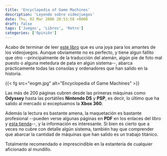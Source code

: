 ```yaml
---
title: 'Encyclopedia of Game Machines'
description: 'Leyendo sobre videojuegos'
date: Thu, 02 Mar 2006 20:53:58 +0000
draft: false
tags: ['Juegos', 'Libros', 'Retro']
categories: ['Opinión']
---
```


Acabo de terminar de leer [este libro](http://www.gameplan.de/gameplan_01.5_UK/index.php) que es una joya para los amantes de los videojuegos. Aunque obviamente no es perfecto, y tiene algun fallito que otro --principalmente de la traducción del alemán, algún pie de foto mal puesto o alguna metedura de pata en algún sistema--, abarca prácticamente todas las consolas y ordenadores que han salido en la historia.

{{< fg src="eogm.jpg" alt="Encyclopedia of Game Machines" >}}

Las más de 200 páginas cubren desde las primeras máquinas como **Odyssey** hasta las portátiles **Nintendo DS** y **PSP**, es decir, lo último que ha salido al mercado si exceptuamos la **Xbox 360**.

Además la lectura es bastante amena, la maquetación es bastante profesional --pueden verse algunas páginas en **PDF** en los enlaces del libro y [esta tienda](http://www.maz-sound.com/index.php?show=product&id=26 "MAZ")\--, y la información es interesante. Si bien es cierto que a veces no cubre con detalle algún sistema, también hay que comprender que abarcar la cantidad de máquinas que han salido es un trabajo titánico.

Totalmente recomendado e imprescindible en la estantería de cualquier aficionado al mundillo.